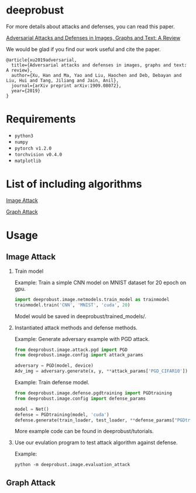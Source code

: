 # deeprobust
For more details about attacks and defenses, you can read this paper.

[Adversarial Attacks and Defenses in Images, Graphs and Text: A Review](https://arxiv.org/pdf/1909.08072.pdf)

We would be glad if you find our work useful and cite the paper.

```
@article{xu2019adversarial,
  title={Adversarial attacks and defenses in images, graphs and text: A review},
  author={Xu, Han and Ma, Yao and Liu, Haochen and Deb, Debayan and Liu, Hui and Tang, Jiliang and Jain, Anil},
  journal={arXiv preprint arXiv:1909.08072},
  year={2019}
}
```

# Requirements
* `python3`
* `numpy`
* `pytorch v1.2.0`
* `torchvision v0.4.0`
* `matplotlib`

# List of including algorithms
[Image Attack](#image-attack)

[Graph Attack](#graph-attack)



# Usage
## Image Attack

1. Train model

    Example: Train a simple CNN model on MNIST dataset for 20 epoch on gpu.
    ```python
    import deeprobust.image.netmodels.train_model as trainmodel
    trainmodel.train('CNN', 'MNIST', 'cuda', 20)
    ```
    Model would be saved in deeprobust/trained_models/.

2. Instantiated attack methods and defense methods.

    Example: Generate adversary example with PGD attack.
    ```python
    from deeprobust.image.attack.pgd import PGD
    from deeprobust.image.config import attack_params

    adversary = PGD(model, device)
    Adv_img = adversary.generate(x, y, **attack_params['PGD_CIFAR10'])
    ```

    Example: Train defense model.
    ```python
    from deeprobust.image.defense.pgdtraining import PGDtraining
    from deeprobust.image.config import defense_params

    model = Net()
    defense = PGDtraining(model, 'cuda')
    defense.generate(train_loader, test_loader, **defense_params["PGDtraining_MNIST"])
    ```
    More example code can be found in deeprobust/tutorials.

3. Use our evulation program to test attack algorithm against defense.

    Example:
    ```
    python -m deeprobust.image.evaluation_attack 
    ```
## Graph Attack    
